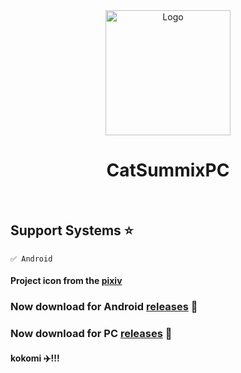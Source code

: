 <div align="center">
    <img width="200" height="200" src="application.ico" alt="Logo" style="margin: 0 auto">
    <h1>CatSummixPC</h1>
    <br>
</div>

## Support Systems ⭐

    ✅ Android 

#### Project icon from the <a target=”_blank“ href="https://www.pixiv.net/artworks/92923145">pixiv<a/>

### Now download for Android <a href="https://github.com/xiaocheng168/CatSummix/releases">releases</a> 🫲

### Now download for PC <a href="https://github.com/xiaocheng168/CatSummixPC/releases">releases</a> 🫲

#### kokomi ✈️!!!
